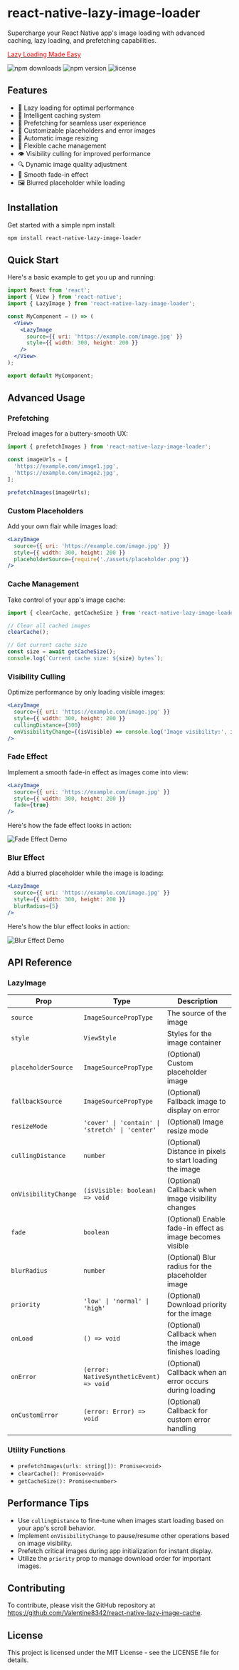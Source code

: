 # react-native-lazy-image-loader

Supercharge your React Native app's image loading with advanced caching, lazy loading, and prefetching capabilities.

[<span style="color: red;">Lazy Loading Made Easy</span>](https://medium.com/@valentineminer27/lazy-loading-images-with-react-native-da614f652667)

![npm downloads](https://img.shields.io/npm/dt/react-native-lazy-image-loader.svg)
![npm version](https://img.shields.io/npm/v/react-native-lazy-image-loader.svg)
![license](https://img.shields.io/npm/l/react-native-lazy-image-loader.svg)

## Features

- 🚀 Lazy loading for optimal performance
- 💾 Intelligent caching system
- 🔄 Prefetching for seamless user experience
- 🎨 Customizable placeholders and error images
- 📏 Automatic image resizing
- 🔧 Flexible cache management
- 👁️ Visibility culling for improved performance
- 🔍 Dynamic image quality adjustment
- 🌟 Smooth fade-in effect
- 🖼️ Blurred placeholder while loading

## Installation

Get started with a simple npm install:

```bash
npm install react-native-lazy-image-loader
```

## Quick Start

Here's a basic example to get you up and running:

```jsx
import React from 'react';
import { View } from 'react-native';
import { LazyImage } from 'react-native-lazy-image-loader';

const MyComponent = () => (
  <View>
    <LazyImage
      source={{ uri: 'https://example.com/image.jpg' }}
      style={{ width: 300, height: 200 }}
    />
  </View>
);

export default MyComponent;
```

## Advanced Usage

### Prefetching

Preload images for a buttery-smooth UX:

```jsx
import { prefetchImages } from 'react-native-lazy-image-loader';

const imageUrls = [
  'https://example.com/image1.jpg',
  'https://example.com/image2.jpg',
];

prefetchImages(imageUrls);
```

### Custom Placeholders

Add your own flair while images load:

```jsx
<LazyImage
  source={{ uri: 'https://example.com/image.jpg' }}
  style={{ width: 300, height: 200 }}
  placeholderSource={require('./assets/placeholder.png')}
/>
```

### Cache Management

Take control of your app's image cache:

```jsx
import { clearCache, getCacheSize } from 'react-native-lazy-image-loader';

// Clear all cached images
clearCache();

// Get current cache size
const size = await getCacheSize();
console.log(`Current cache size: ${size} bytes`);
```

### Visibility Culling

Optimize performance by only loading visible images:

```jsx
<LazyImage
  source={{ uri: 'https://example.com/image.jpg' }}
  style={{ width: 300, height: 200 }}
  cullingDistance={300}
  onVisibilityChange={(isVisible) => console.log('Image visibility:', isVisible)}
/>
```

### Fade Effect

Implement a smooth fade-in effect as images come into view:

```jsx
<LazyImage
  source={{ uri: 'https://example.com/image.jpg' }}
  style={{ width: 300, height: 200 }}
  fade={true}
/>
```

Here's how the fade effect looks in action:

![Fade Effect Demo](https://github.com/Valentine8342/react-native-lazy-image-cache/blob/main/react-native-lazy-image-cache/src/assets/fade-effect-demo.gif?raw=true)

### Blur Effect

Add a blurred placeholder while the image is loading:

```jsx
<LazyImage
  source={{ uri: 'https://example.com/image.jpg' }}
  style={{ width: 300, height: 200 }}
  blurRadius={5}
/>
```

Here's how the blur effect looks in action:

![Blur Effect Demo](https://github.com/Valentine8342/react-native-lazy-image-cache/blob/main/react-native-lazy-image-cache/src/assets/blur-effect-demo.gif?raw=true)

## API Reference

### LazyImage

<table width="100%">
  <thead>
    <tr>
      <th width="20%">Prop</th>
      <th width="30%">Type</th>
      <th width="50%">Description</th>
    </tr>
  </thead>
  <tbody>
    <tr>
      <td><code>source</code></td>
      <td><code>ImageSourcePropType</code></td>
      <td>The source of the image</td>
    </tr>
    <tr>
      <td><code>style</code></td>
      <td><code>ViewStyle</code></td>
      <td>Styles for the image container</td>
    </tr>
    <tr>
      <td><code>placeholderSource</code></td>
      <td><code>ImageSourcePropType</code></td>
      <td>(Optional) Custom placeholder image</td>
    </tr>
    <tr>
      <td><code>fallbackSource</code></td>
      <td><code>ImageSourcePropType</code></td>
      <td>(Optional) Fallback image to display on error</td>
    </tr>
    <tr>
      <td><code>resizeMode</code></td>
      <td><code>'cover' | 'contain' | 'stretch' | 'center'</code></td>
      <td>(Optional) Image resize mode</td>
    </tr>
    <tr>
      <td><code>cullingDistance</code></td>
      <td><code>number</code></td>
      <td>(Optional) Distance in pixels to start loading the image</td>
    </tr>
    <tr>
      <td><code>onVisibilityChange</code></td>
      <td><code>(isVisible: boolean) => void</code></td>
      <td>(Optional) Callback when image visibility changes</td>
    </tr>
    <tr>
      <td><code>fade</code></td>
      <td><code>boolean</code></td>
      <td>(Optional) Enable fade-in effect as image becomes visible</td>
    </tr>
    <tr>
      <td><code>blurRadius</code></td>
      <td><code>number</code></td>
      <td>(Optional) Blur radius for the placeholder image</td>
    </tr>
    <tr>
      <td><code>priority</code></td>
      <td><code>'low' | 'normal' | 'high'</code></td>
      <td>(Optional) Download priority for the image</td>
    </tr>
    <tr>
      <td><code>onLoad</code></td>
      <td><code>() => void</code></td>
      <td>(Optional) Callback when the image finishes loading</td>
    </tr>
    <tr>
      <td><code>onError</code></td>
      <td><code>(error: NativeSyntheticEvent<ImageErrorEventData>) => void</code></td>
      <td>(Optional) Callback when an error occurs during loading</td>
    </tr>
    <tr>
      <td><code>onCustomError</code></td>
      <td><code>(error: Error) => void</code></td>
      <td>(Optional) Callback for custom error handling</td>
    </tr>
  </tbody>
</table>

### Utility Functions

- `prefetchImages(urls: string[]): Promise<void>`
- `clearCache(): Promise<void>`
- `getCacheSize(): Promise<number>`

## Performance Tips

- Use `cullingDistance` to fine-tune when images start loading based on your app's scroll behavior.
- Implement `onVisibilityChange` to pause/resume other operations based on image visibility.
- Prefetch critical images during app initialization for instant display.
- Utilize the `priority` prop to manage download order for important images.

## Contributing

To contribute, please visit the GitHub repository at https://github.com/Valentine8342/react-native-lazy-image-cache.

## License

This project is licensed under the MIT License - see the LICENSE file for details.